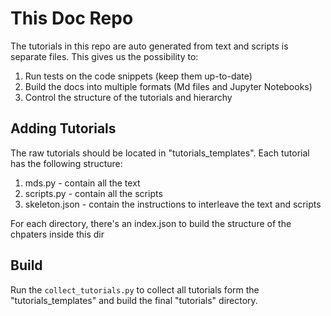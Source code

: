 # This Doc Repo
The tutorials in this repo are auto generated from text and scripts is separate files.
This gives us the possibility to:
1. Run tests on the code snippets (keep them up-to-date)
2. Build the docs into multiple formats (Md files and Jupyter Notebooks)
3. Control the structure of the tutorials and hierarchy

## Adding Tutorials
The raw tutorials should be located in "tutorials_templates".
Each tutorial has the following structure:
1. mds.py - contain all the text
2. scripts.py - contain all the scripts
3. skeleton.json - contain the instructions to interleave the text and scripts

For each directory, there's an index.json to build the structure of the chpaters inside this dir

## Build
Run the `collect_tutorials.py` to collect all tutorials form the "tutorials_templates" and build the final "tutorials" directory.


